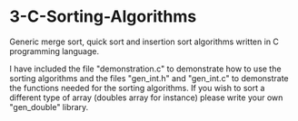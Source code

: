 3-C-Sorting-Algorithms
======================

Generic merge sort, quick sort and insertion sort algorithms written in C programming language.

I have included the file "demonstration.c" to demonstrate how to use the sorting algorithms and the files "gen_int.h"
and "gen_int.c" to demonstrate the functions needed for the sorting algorithms.
If you wish to sort a different type of array (doubles array for instance) please write your own "gen_double" library.